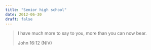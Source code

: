 ```yaml
---
title: "Senior high school"
date: 2012-06-30
draft: false
---
```

> I have much more to say to you, more than you can now bear.
> 
> John 16:12 (NIV)